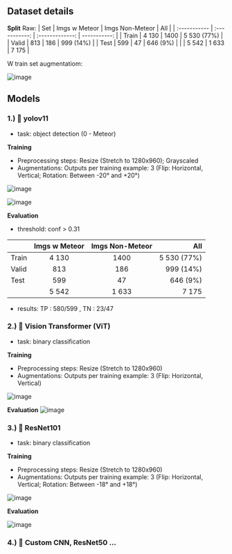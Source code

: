 ## Dataset details



**Split**
Raw:
| Set          | Imgs w Meteor | Imgs Non-Meteor |     All          |
| :----------- | :-----------: | :-------------: | -----------:     | 
| Train        |   4 130       | 1400            | 5 530 (77%)      |
| Valid        |   813         | 186             | 999  (14%)       |
| Test         |   599         | 47              | 646  (9%)        |
|              |   5 542       | 1 633           | 7 175            |

W train set augmentatiom:

![image](https://github.com/user-attachments/assets/075e4ea0-7ac6-48ff-82ed-fe702faba88b)

## Models
### 1.) :milky_way: yolov11

- task: object detection (0 - Meteor)

**Training**
- Preprocessing steps: Resize (Stretch to 1280x960); Grayscaled
- Augmentations: Outputs per training example: 3 (Flip: Horizontal, Vertical; Rotation: Between -20° and +20°)
  
![image](https://github.com/user-attachments/assets/28762d2b-dd6c-4899-9fc6-a73e83743b95)

![image](https://github.com/user-attachments/assets/a9b0b386-48e1-4861-b255-f8cde316394e)



**Evaluation**
- threshold: conf > 0.31

|              | Imgs w Meteor | Imgs Non-Meteor |     All          |
| :----------- | :-----------: | :-------------: | -----------:     | 
| Train        |   4 130       | 1400            | 5 530 (77%)      |
| Valid        |   813         | 186             | 999  (14%)       |
| Test         |   599         | 47              | 646  (9%)        |
|              |   5 542       | 1 633           | 7 175            |


- results: TP : 580/599 , TN : 23/47



### 2.) :milky_way: Vision Transformer (ViT)

- task: binary classification

**Training**
- Preprocessing steps: Resize (Stretch to 1280x960)
- Augmentations: Outputs per training example: 3 (Flip: Horizontal, Vertical)

![image](https://github.com/user-attachments/assets/123055a7-2cc9-48ac-838f-5be9db96507e)

**Evaluation**
![image](https://github.com/user-attachments/assets/e2e507ba-a921-4fd7-a7eb-a969fd59084d)



### 3.) :milky_way: ResNet101

- task: binary classification

**Training**
- Preprocessing steps: Resize (Stretch to 1280x960)
- Augmentations: Outputs per training example: 3 (Flip: Horizontal, Vertical; Rotation: Between -18° and +18°)

![image](https://github.com/user-attachments/assets/22ee9367-3d70-4867-a01e-549c3daf559a)

**Evaluation**

![image](https://github.com/user-attachments/assets/7e757e66-931d-437d-b180-8bb73ea701e6)




### 4.) :milky_way: Custom CNN, ResNet50 ...
